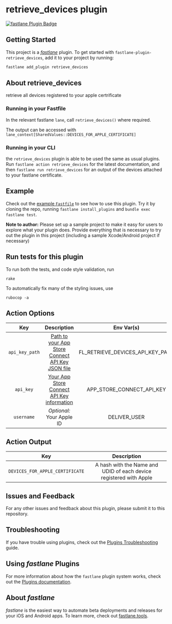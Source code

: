 # retrieve_devices plugin

[![fastlane Plugin Badge](https://rawcdn.githack.com/fastlane/fastlane/master/fastlane/assets/plugin-badge.svg)](https://rubygems.org/gems/fastlane-plugin-retrieve_devices)

## Getting Started

This project is a [_fastlane_](https://github.com/fastlane/fastlane) plugin. To get started with `fastlane-plugin-retrieve_devices`, add it to your project by running:

```bash
fastlane add_plugin retrieve_devices
```

## About retrieve_devices

retrieve all devices registered to your apple certrificate

### Running in your Fastfile
In the relevant fastlane `lane`, call `retrieve_devices()` where required. 

The output can be accessed with `lane_context[SharedValues::DEVICES_FOR_APPLE_CERTIFICATE]`

### Running in your CLI
the `retrieve_devices` plugin is able to be used the same as usual plugins.
Run `fastlane action retrieve_devices` for the latest documentation, and then `fastlane run retrieve_devices` for an output of the devices attached to your fastlane certificate.

## Example

Check out the [example `Fastfile`](fastlane/Fastfile) to see how to use this plugin. Try it by cloning the repo, running `fastlane install_plugins` and `bundle exec fastlane test`.

**Note to author:** Please set up a sample project to make it easy for users to explore what your plugin does. Provide everything that is necessary to try out the plugin in this project (including a sample Xcode/Android project if necessary)

## Run tests for this plugin

To run both the tests, and code style validation, run

```
rake
```

To automatically fix many of the styling issues, use
```
rubocop -a
```

## Action Options

   Key | Description | Env Var(s)
:-------------------------:|:-------------------------:|:-------------------------:
`api_key_path` | [Path to your App Store Connect API Key JSON file](https://docs.fastlane.tools/app-store-connect-api/#using-fastlane-api-key-json-file) | FL_RETRIEVE_DEVICES_API_KEY_PATH |
|`api_key` | [Your App Store Connect API Key information](https://docs.fastlane.tools/app-store-connect-api/#use-return-value-and-pass-in-as-an-option) | APP_STORE_CONNECT_API_KEY |
| `username` | *Optional:* Your Apple ID | DELIVER_USER |

## Action Output

   Key  |  Description 
:-------------------------:|:-------------------------:
`DEVICES_FOR_APPLE_CERTIFICATE` | A hash with the Name and UDID of each device registered with Apple

## Issues and Feedback

For any other issues and feedback about this plugin, please submit it to this repository.

## Troubleshooting

If you have trouble using plugins, check out the [Plugins Troubleshooting](https://docs.fastlane.tools/plugins/plugins-troubleshooting/) guide.

## Using _fastlane_ Plugins

For more information about how the `fastlane` plugin system works, check out the [Plugins documentation](https://docs.fastlane.tools/plugins/create-plugin/).

## About _fastlane_

_fastlane_ is the easiest way to automate beta deployments and releases for your iOS and Android apps. To learn more, check out [fastlane.tools](https://fastlane.tools).
